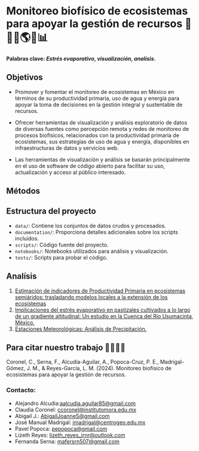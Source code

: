 # **Monitoreo biofísico de ecosistemas para apoyar la gestión de recursos** 🌱🌞🦎🌎📑📊

#### Palabras clave: *Estrés evaporativo*, *visualización*, *analísis*.
## Objetivos

- Promover y fomentar el monitoreo de ecosistemas en México en términos de su productividad primaria, uso de agua y energía para apoyar la toma de decisiones en la gestión integral y sustentable de recursos.

- Ofrecer herramientas de visualización y análisis exploratorio de datos de diversas fuentes como percepción remota y redes de monitoreo de procesos biofísicos, relacionados con la productividad primaria de ecosistemas, sus estrategias de uso de agua y energía, disponibles en infraestructuras de datos y servicios web.

- Las herramientas de visualización y análisis se basarán principalmente en el uso de software de código abierto para facilitar su uso, actualización y acceso al público interesado.

## Métodos

## Estructura del proyecto

- `data/`: Contiene los conjuntos de datos crudos y procesados.
- `documentation/`: Proporciona detalles adicionales sobre los scripts incluidos.
- `scripts/`: Código fuente del proyecto.
- `notebooks/`: Notebooks utilizados para análisis y visualización.
- `tests/`: Scripts para probar el código.

## Analísis
1. [Estimación de indicadores de Productividad Primaria en ecosistemas semiáridos: trasladando modelos locales a la extensión de los ecosistemas](https://zenodo.org/records/13896017)
2. [Implicaciones del estrés evaporativo en pastizales cultivados a lo largo de un gradiente altitudinal: Un estudio en la Cuenca del Río Usumacinta,  México.](https://zenodo.org/records/13896228)
3. [Estaciones Meteorológicas: Análisis de Precipitación.](https://github.com/LizethMReyes/Analisis_de_Precipitacion)


## Para citar nuestro trabajo 🙋‍♀️🙋‍♂️
Coronel, C., Serna, F., Alcudia-Aguilar, A., Popoca-Cruz, P. E., Madrigal-Gómez, J. M., & Reyes-García, L. M. (2024). Monitoreo biofísico de ecosistemas para apoyar la gestión de recursos.

### Contacto:
- Alejandro Alcudia:aalcudia.aguilar85@gmail.com
- Claudia Coronel: ccoronel@institutomora.edu.mx 
- Abigail J.: AbigailJoanneS@gmail.com
- José Manual Madrigal: jmadrigal@centrogeo.edu.mx
- Pavel Popoca: pepopoca@gmail.com
- Lizeth Reyes: lizeth_reyes_irnr@outlook.com
- Fernanda Serna: mafersrn507@gmail.com



